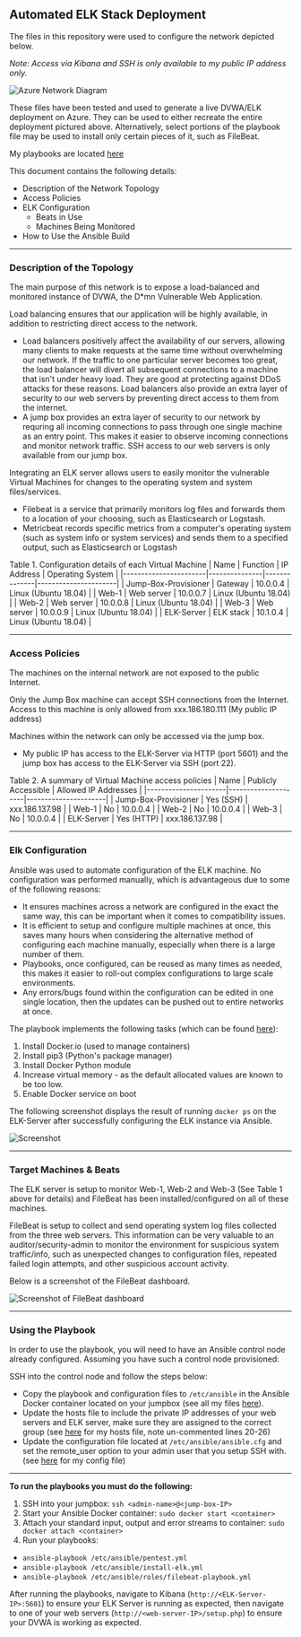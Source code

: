 ## Automated ELK Stack Deployment

The files in this repository were used to configure the network depicted below.

_Note: Access via Kibana and SSH is only available to my public IP address only._

![Azure Network Diagram](Diagram/Azure%20Network%20Diagram.png)

These files have been tested and used to generate a live DVWA/ELK deployment on Azure. They can be used to either recreate the entire deployment pictured above. Alternatively, select portions of the playbook file may be used to install only certain pieces of it, such as FileBeat.

My playbooks are located [here](Ansible)

This document contains the following details:
- Description of the Network Topology
- Access Policies
- ELK Configuration
  - Beats in Use
  - Machines Being Monitored
- How to Use the Ansible Build

---

### Description of the Topology

The main purpose of this network is to expose a load-balanced and monitored instance of DVWA, the D*mn Vulnerable Web Application.

Load balancing ensures that our application will be highly available, in addition to restricting direct access to the network.

* Load balancers positively affect the availability of our servers, allowing many clients to make requests at the same time without overwhelming our network. If the traffic to one particular server becomes too great, the load balancer will divert all subsequent connections to a machine that isn't under heavy load. They are good at protecting against DDoS attacks for these reasons. Load balancers also provide an extra layer of security to our web servers by preventing direct access to them from the internet.
* A jump box provides an extra layer of security to our network by requring all incoming connections to pass through one single machine as an entry point. This makes it easier to observe incoming connections and monitor network traffic. SSH access to our web servers is only available from our jump box.

Integrating an ELK server allows users to easily monitor the vulnerable Virtual Machines for changes to the operating system and system files/services.
* Filebeat is a service that primarily monitors log files and forwards them to a location of your choosing, such as Elasticsearch or Logstash.
* Metricbeat records specific metrics from a computer's operating system (such as system info or system services) and sends them to a specified output, such as Elasticsearch or Logstash

Table 1. Configuration details of each Virtual Machine
| Name                  | Function      | IP Address   | Operating System     |
|-----------------------|---------------|--------------|----------------------|
| Jump-Box-Provisioner  | Gateway       | 10.0.0.4     | Linux (Ubuntu 18.04) |
| Web-1                 | Web server    | 10.0.0.7     | Linux (Ubuntu 18.04) |
| Web-2                 | Web server    | 10.0.0.8     | Linux (Ubuntu 18.04) |
| Web-3                 | Web server    | 10.0.0.9     | Linux (Ubuntu 18.04) |
| ELK-Server            | ELK stack     | 10.1.0.4     | Linux (Ubuntu 18.04) |

---

### Access Policies

The machines on the internal network are not exposed to the public Internet. 

Only the Jump Box machine can accept SSH connections from the Internet. Access to this machine is only allowed from xxx.186.180.111 (My public IP address)

Machines within the network can only be accessed via the jump box.
* My public IP has access to the ELK-Server via HTTP (port 5601) and the jump box has access to the ELK-Server via SSH (port 22).

Table 2. A summary of Virtual Machine access policies 
| Name                 | Publicly Accessible | Allowed IP Addresses |
|----------------------|---------------------|----------------------|
| Jump-Box-Provisioner | Yes (SSH)           | xxx.186.137.98       |
| Web-1                | No                  | 10.0.0.4             |
| Web-2                | No                  | 10.0.0.4             |
| Web-3                | No                  | 10.0.0.4             |
| ELK-Server           | Yes (HTTP)          | xxx.186.137.98       |

---

### Elk Configuration

Ansible was used to automate configuration of the ELK machine. No configuration was performed manually, which is advantageous due to some of the following reasons:
* It ensures machines across a network are configured in the exact the same way, this can be important when it comes to compatibility issues.
* It is efficient to setup and configure multiple machines at once, this saves many hours when considering the alternative method of configuring each machine manually, especially when there is a large number of them.
* Playbooks, once configured, can be reused as many times as needed, this makes it easier to roll-out complex configurations to large scale environments.
* Any errors/bugs found within the configuration can be edited in one single location, then the updates can be pushed out to entire networks at once.

The playbook implements the following tasks (which can be found [here](Ansible/install-elk.yml)):
1. Install Docker.io (used to manage containers)
2. Install pip3 (Python's package manager)
3. Install Docker Python module
4. Increase virtual memory - as the default allocated values are known to be too low.
5. Enable Docker service on boot

The following screenshot displays the result of running `docker ps` on the ELK-Server after successfully configuring the ELK instance via Ansible.

![Screenshot](Images/ELK-container.png)

---

### Target Machines & Beats
The ELK server is setup to monitor Web-1, Web-2 and Web-3 (See Table 1 above for details) and FileBeat has been installed/configured on all of these machines.

FileBeat is setup to collect and send operating system log files collected from the three web servers. This information can be very valuable to an auditor/security-admin to monitor the environment for suspicious system traffic/info, such as unexpected changes to configuration files, repeated failed login attempts, and other suspicious account activity.

Below is a screenshot of the FileBeat dashboard.

![Screenshot of FileBeat dashboard](Images/FileBeat-Dashboard.png)

---

### Using the Playbook
In order to use the playbook, you will need to have an Ansible control node already configured. Assuming you have such a control node provisioned: 

SSH into the control node and follow the steps below:
- Copy the playbook and configuration files to `/etc/ansible` in the Ansible Docker container located on your jumpbox (see all my files [here](Ansible)).
- Update the hosts file to include the private IP addresses of your web servers and ELK server, make sure they are assigned to the correct group (see [here](Ansible/hosts) for my hosts file, note un-commented lines 20-26)
- Update the configuration file located at `/etc/ansible/ansible.cfg` and set the remote_user option to your admin user that you setup SSH with. (see [here](Ansible/ansible.cfg) for my config file)

---

**To run the playbooks you must do the following:**
1. SSH into your jumpbox: `ssh <admin-name>@<jump-box-IP>`
2. Start your Ansible Docker container: `sudo docker start <container>`
3. Attach your standard input, output and error streams to container: `sudo docker attach <container>`
4. Run your playbooks:
* `ansible-playbook /etc/ansible/pentest.yml`
* `ansible-playbook /etc/ansible/install-elk.yml`
* `ansible-playbook /etc/ansible/roles/filebeat-playbook.yml`

After running the playbooks, navigate to Kibana (`http://<ELK-Server-IP>:5601`) to ensure your ELK Server is running as expected, then navigate to one of your web servers (`http://<web-server-IP>/setup.php`) to ensure your DVWA is working as expected.
